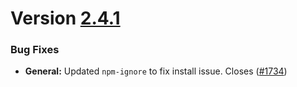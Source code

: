 # Version [2.4.1](https://github.com/GeekyAnts/NativeBase/releases/tag/v2.4.1)


### Bug Fixes

-   **General:** Updated `npm-ignore` to fix install issue. Closes ([#1734](https://github.com/GeekyAnts/NativeBase/issues/1734))
